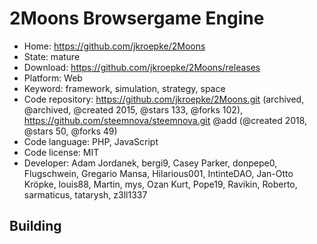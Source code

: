 # 2Moons Browsergame Engine

- Home: https://github.com/jkroepke/2Moons
- State: mature
- Download: https://github.com/jkroepke/2Moons/releases
- Platform: Web
- Keyword: framework, simulation, strategy, space
- Code repository: https://github.com/jkroepke/2Moons.git (archived, @archived, @created 2015, @stars 133, @forks 102), https://github.com/steemnova/steemnova.git @add (@created 2018, @stars 50, @forks 49)
- Code language: PHP, JavaScript
- Code license: MIT
- Developer: Adam Jordanek, bergi9, Casey Parker, donpepe0, Flugschwein, Gregario Mansa, Hilarious001, IntinteDAO, Jan-Otto Kröpke, louis88, Martin, mys, Ozan Kurt, Pope19, Ravikin, Roberto, sarmaticus, tatarysh, z3ll1337

## Building
